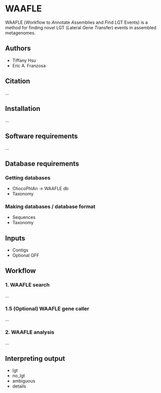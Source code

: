 # WAAFLE

WAAFLE (*W*orkflow to *A*nnotate *A*ssemblies and *F*ind *L*GT Events) is a method for
finding novel LGT (*L*ateral *G*ene *T*ransfer) events in assembled metagenomes.

## Authors

* Tiffany Hsu
* Eric A. Franzosa

## Citation

...

## Installation

...

## Software requirements

...

## Database requirements

### Getting databases

* ChocoPhlAn -> WAAFLE db
* Taxonomy

### Making databases / database format

* Sequences
* Taxonomy

## Inputs

* Contigs
* Optional GFF

## Workflow

### 1. WAAFLE search

...

### 1.5 (Optional) WAAFLE gene caller 

...

### 2. WAAFLE analysis

...

## Interpreting output

* lgt
* no_lgt
* ambiguous
* details